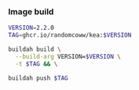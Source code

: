 ### Image build

```bash
VERSION=2.2.0
TAG=ghcr.io/randomcoww/kea:$VERSION

buildah build \
  --build-arg VERSION=$VERSION \
  -t $TAG && \

buildah push $TAG
```
